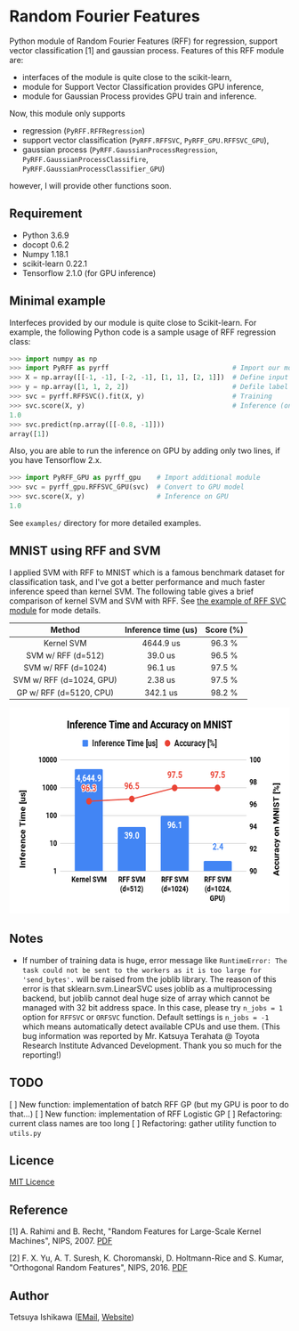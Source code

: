 Random Fourier Features
====

Python module of Random Fourier Features (RFF) for regression, support vector classification [1] and gaussian process.
Features of this RFF module are:

* interfaces of the module is quite close to the scikit-learn,
* module for Support Vector Classification provides GPU inference,
* module for Gaussian Process provides GPU train and inference.

Now, this module only supports

* regression (`PyRFF.RFFRegression`)
* support vector classification (`PyRFF.RFFSVC`, `PyRFF_GPU.RFFSVC_GPU`),
* gaussian process (`PyRFF.GaussianProcessRegression`, `PyRFF.GaussianProcessClassifire`, `PyRFF.GaussianProcessClassifier_GPU`)

however, I will provide other functions soon.


## Requirement

- Python 3.6.9
- docopt 0.6.2
- Numpy 1.18.1
- scikit-learn 0.22.1
- Tensorflow 2.1.0 (for GPU inference)


## Minimal example

Interfeces provided by our module is quite close to Scikit-learn.
For example, the following Python code is a sample usage of RFF regression class:

```python
>>> import numpy as np
>>> import PyRFF as pyrff                               # Import our module
>>> X = np.array([[-1, -1], [-2, -1], [1, 1], [2, 1]])  # Define input data
>>> y = np.array([1, 1, 2, 2])                          # Defile label data
>>> svc = pyrff.RFFSVC().fit(X, y)                      # Training
>>> svc.score(X, y)                                     # Inference (on CPU)
1.0
>>> svc.predict(np.array([[-0.8, -1]]))
array([1])
```

Also, you are able to run the inference on GPU by adding only two lines, if you have Tensorflow 2.x.

```python
>>> import PyRFF_GPU as pyrff_gpu    # Import additional module
>>> svc = pyrff_gpu.RFFSVC_GPU(svc)  # Convert to GPU model
>>> svc.score(X, y)                  # Inference on GPU
1.0
```

See `examples/` directory for more detailed examples.


## MNIST using RFF and SVM

I applied SVM with RFF to MNIST which is a famous benchmark dataset for classification task,
and I've got a better performance and much faster inference speed than kernel SVM.
The following table gives a brief comparison of kernel SVM and SVM with RFF.
See [the example of RFF SVC module](./examples/rff_svc_for_mnist/README.md) for mode details.

| Method                   | Inference time (us) | Score (%) |
|:------------------------:|:-------------------:|:---------:|
| Kernel SVM               | 4644.9 us           | 96.3 %    |
| SVM w/ RFF (d=512)       | 39.0 us             | 96.5 %    |
| SVM w/ RFF (d=1024)      | 96.1 us             | 97.5 %    |
| SVM w/ RFF (d=1024, GPU) | 2.38 us             | 97.5 %    |
| GP w/ RFF (d=5120, CPU)  | 342.1 us            | 98.2 %    |

<div align="center">
  <img src="./examples/rff_svc_for_mnist/figures/figure_Inference_Time_and_Accuracy_on_MNIST.png" width="600" height="371" alt="Accuracy for each epochs in SVM with batch RFF" />
</div>


## Notes

 * If number of training data is huge, error message like
   `RuntimeError: The task could not be sent to the workers as it is too large for 'send_bytes'.`
   will be raised from the joblib library. The reason of this error is that sklearn.svm.LinearSVC uses
   joblib as a multiprocessing backend, but joblib cannot deal huge size of array which cannot be managed
   with 32 bit address space. In this case, please try `n_jobs = 1` option for `RFFSVC` or `ORFSVC` function.
   Default settings is `n_jobs = -1` which means automatically detect available CPUs and use them.
   (This bug information was reported by Mr. Katsuya Terahata @ Toyota Research Institute Advanced Development.
   Thank you so much for the reporting!)


## TODO

[ ] New function: implementation of batch RFF GP (but my GPU is poor to do that...)
[ ] New function: implementation of RFF Logistic GP
[ ] Refactoring: current class names are too long
[ ] Refactoring: gather utility function to `utils.py`


## Licence

[MIT Licence](https://opensource.org/licenses/mit-license.php)


## Reference

[1] A. Rahimi and B. Recht, "Random Features for Large-Scale Kernel Machines", NIPS, 2007.
[PDF](https://papers.nips.cc/paper/3182-random-features-for-large-scale-kernel-machines.pdf)

[2] F. X. Yu, A. T. Suresh, K. Choromanski, D. Holtmann-Rice and S. Kumar, "Orthogonal Random Features", NIPS, 2016.
[PDF](https://papers.nips.cc/paper/6246-orthogonal-random-features.pdf)


## Author

Tetsuya Ishikawa ([EMail](mailto:tiskw111@gmail.com), [Website](https://tiskw.gitlab.io/home/))

